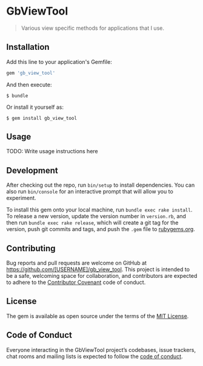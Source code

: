 # GbViewTool

> Various view specific methods for applications that I use.

## Installation

Add this line to your application's Gemfile:

```ruby
gem 'gb_view_tool'
```

And then execute:

    $ bundle

Or install it yourself as:

    $ gem install gb_view_tool

## Usage

TODO: Write usage instructions here

## Development

After checking out the repo, run `bin/setup` to install dependencies. You can also run `bin/console` for an interactive prompt that will allow you to experiment.

To install this gem onto your local machine, run `bundle exec rake install`. To release a new version, update the version number in `version.rb`, and then run `bundle exec rake release`, which will create a git tag for the version, push git commits and tags, and push the `.gem` file to [rubygems.org](https://rubygems.org).

## Contributing

Bug reports and pull requests are welcome on GitHub at https://github.com/[USERNAME]/gb_view_tool. This project is intended to be a safe, welcoming space for collaboration, and contributors are expected to adhere to the [Contributor Covenant](http://contributor-covenant.org) code of conduct.

## License

The gem is available as open source under the terms of the [MIT License](http://opensource.org/licenses/MIT).

## Code of Conduct

Everyone interacting in the GbViewTool project’s codebases, issue trackers, chat rooms and mailing lists is expected to follow the [code of conduct](https://github.com/[USERNAME]/gb_view_tool/blob/master/CODE_OF_CONDUCT.md).
